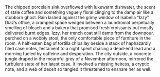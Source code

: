 The chipped porcelain sink overflowed with lukewarm dishwater, the scent of stale coffee and something vaguely floral clinging to the damp air like a stubborn ghost.  Rain lashed against the grimy window of Isabella “Izzy” Diaz’s office, a cramped space wedged between a laundromat perpetually smelling of bleach and a bakery that promised fresh croissants but mostly delivered burnt edges.  Izzy, her trench coat still damp from the downpour, perched on a wobbly stool, the only comfortable piece of furniture in the room.  A half-eaten bag of tortilla chips lay beside a stack of haphazardly filed case notes, testament to a night spent chasing a dead-end lead and a morning fueled by caffeine and desperation. The city outside, a concrete jungle draped in the mournful grey of a November afternoon, mirrored the turbulent state of her latest case.  It involved a missing heiress, a cryptic note, and a web of deceit so tangled it threatened to ensnare her as well.
